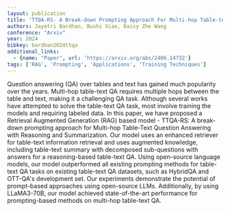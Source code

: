 ```yaml
---
layout: publication
title: 'TTQA-RS- A Break-down Prompting Approach For Multi-hop Table-text Question Answering With Reasoning And Summarization'
authors: Jayetri Bardhan, Bushi Xiao, Daisy Zhe Wang
conference: "Arxiv"
year: 2024
bibkey: bardhan2024ttqa
additional_links:
  - {name: "Paper", url: 'https://arxiv.org/abs/2406.14732'}
tags: ['RAG', 'Prompting', 'Applications', 'Training Techniques']
---
```

Question answering (QA) over tables and text has gained much popularity over
the years. Multi-hop table-text QA requires multiple hops between the table and
text, making it a challenging QA task. Although several works have attempted to
solve the table-text QA task, most involve training the models and requiring
labeled data. In this paper, we have proposed a Retrieval Augmented Generation
(RAG) based model - TTQA-RS: A break-down prompting approach for Multi-hop
Table-Text Question Answering with Reasoning and Summarization. Our model uses
an enhanced retriever for table-text information retrieval and uses augmented
knowledge, including table-text summary with decomposed sub-questions with
answers for a reasoning-based table-text QA. Using open-source language models,
our model outperformed all existing prompting methods for table-text QA tasks
on existing table-text QA datasets, such as HybridQA and OTT-QA's development
set. Our experiments demonstrate the potential of prompt-based approaches using
open-source LLMs. Additionally, by using LLaMA3-70B, our model achieved
state-of-the-art performance for prompting-based methods on multi-hop
table-text QA.
